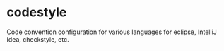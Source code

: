 # codestyle
Code convention configuration for various languages for eclipse, IntelliJ Idea, checkstyle, etc.
